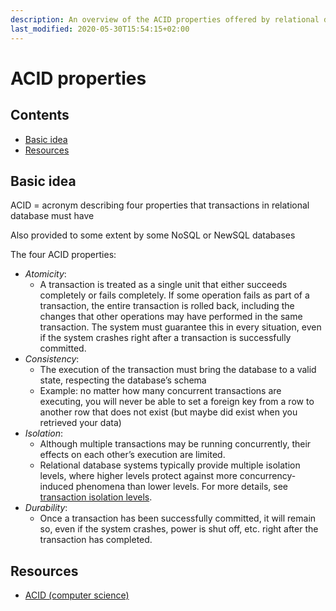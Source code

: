 ```yaml
---
description: An overview of the ACID properties offered by relational databases
last_modified: 2020-05-30T15:54:15+02:00
---
```


# ACID properties

## Contents

-   [Basic idea](#basic-idea)
-   [Resources](#resources)

## Basic idea

ACID = acronym describing four properties that transactions in relational database must have

Also provided to some extent by some NoSQL or NewSQL databases

The four ACID properties:

-   _Atomicity_: 
    -   A transaction is treated as a single unit that either succeeds completely or fails completely. If some operation fails as part of a transaction, the entire transaction is rolled back, including the changes that other operations may have performed in the same transaction. The system must guarantee this in every situation, even if the system crashes right after a transaction is successfully committed.
-   _Consistency_: 
    -   The execution of the transaction must bring the database to a valid state, respecting the database’s schema
    -   Example: no matter how many concurrent transactions are executing, you will never be able to set a foreign key from a row to another row that does not exist (but maybe did exist when you retrieved your data)
-   _Isolation_: 
    -   Although multiple transactions may be running concurrently, their effects on each other’s execution are limited. 
    -   Relational database systems typically provide multiple isolation levels, where higher levels protect against more concurrency-induced phenomena than lower levels. For more details, see [transaction isolation levels](./Transaction-isolation-levels.md).
-   _Durability_: 
    -   Once a transaction has been successfully committed, it will remain so, even if the system crashes, power is shut off, etc. right after the transaction has completed.

## Resources

-   [ACID (computer science)](https://en.wikipedia.org/wiki/ACID_(computer_science))
